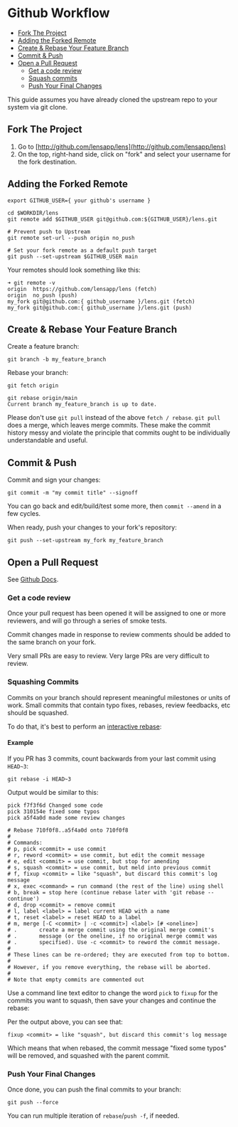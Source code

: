 # Github Workflow

<!-- TOC -->
- [Fork The Project](#fork-the-project)
- [Adding the Forked Remote](#adding-the-forked-remote)
- [Create & Rebase Your Feature Branch](#create--rebase-your-feature-branch)
- [Commit & Push](#commit--push)
- [Open a Pull Request](#open-a-pull-request)
  - [Get a code review](#get-a-code-review)
  - [Squash commits](#squash-commits)
  - [Push Your Final Changes](#push-your-final-changes)

<!-- /TOC -->
This guide assumes you have already cloned the upstream repo to your system via git clone.

## Fork The Project

1. Go to [http://github.com/lensapp/lens](http://github.com/lensapp/lens)
2. On the top, right-hand side, click on "fork" and select your username for the fork destination.

## Adding the Forked Remote

```
export GITHUB_USER={ your github's username }

cd $WORKDIR/lens
git remote add $GITHUB_USER git@github.com:${GITHUB_USER}/lens.git

# Prevent push to Upstream
git remote set-url --push origin no_push

# Set your fork remote as a default push target
git push --set-upstream $GITHUB_USER main
```

Your remotes should look something like this:

```
➜ git remote -v
origin  https://github.com/lensapp/lens (fetch)
origin  no_push (push)
my_fork git@github.com:{ github_username }/lens.git (fetch)
my_fork git@github.com:{ github_username }/lens.git (push)
```

## Create & Rebase Your Feature Branch

Create a feature branch:

```
git branch -b my_feature_branch
```

Rebase your branch:

```
git fetch origin

git rebase origin/main
Current branch my_feature_branch is up to date.
```

Please don't use `git pull` instead of the above `fetch / rebase`. `git pull` does a merge, which leaves merge commits. These make the commit history messy and violate the principle that commits ought to be individually understandable and useful.

## Commit & Push

Commit and sign your changes:

```
git commit -m "my commit title" --signoff
```

You can go back and edit/build/test some more, then `commit --amend` in a few cycles.

When ready, push your changes to your fork's repository:

```
git push --set-upstream my_fork my_feature_branch
```

## Open a Pull Request

See [Github Docs](https://docs.github.com/en/free-pro-team@latest/github/collaborating-with-issues-and-pull-requests/creating-a-pull-request-from-a-fork).

### Get a code review

Once your pull request has been opened it will be assigned to one or more reviewers, and will go through a series of smoke tests.

Commit changes made in response to review comments should be added to the same branch on your fork.

Very small PRs are easy to review. Very large PRs are very difficult to review.

### Squashing Commits
Commits on your branch should represent meaningful milestones or units of work.
Small commits that contain typo fixes, rebases, review feedbacks, etc should be squashed.

To do that, it's best to perform an [interactive rebase](https://git-scm.com/book/en/v2/Git-Tools-Rewriting-History):

#### Example
If you PR has 3 commits, count backwards from your last commit using `HEAD~3`:
```
git rebase -i HEAD~3
```
Output would be similar to this:
```
pick f7f3f6d Changed some code
pick 310154e fixed some typos
pick a5f4a0d made some review changes

# Rebase 710f0f8..a5f4a0d onto 710f0f8
#
# Commands:
# p, pick <commit> = use commit
# r, reword <commit> = use commit, but edit the commit message
# e, edit <commit> = use commit, but stop for amending
# s, squash <commit> = use commit, but meld into previous commit
# f, fixup <commit> = like "squash", but discard this commit's log message
# x, exec <command> = run command (the rest of the line) using shell
# b, break = stop here (continue rebase later with 'git rebase --continue')
# d, drop <commit> = remove commit
# l, label <label> = label current HEAD with a name
# t, reset <label> = reset HEAD to a label
# m, merge [-C <commit> | -c <commit>] <label> [# <oneline>]
# .       create a merge commit using the original merge commit's
# .       message (or the oneline, if no original merge commit was
# .       specified). Use -c <commit> to reword the commit message.
#
# These lines can be re-ordered; they are executed from top to bottom.
#
# However, if you remove everything, the rebase will be aborted.
#
# Note that empty commits are commented out
```
Use a command line text editor to change the word `pick` to `fixup` for the commits you want to squash, then save your changes and continue the rebase:

Per the output above, you can see that:
```
fixup <commit> = like "squash", but discard this commit's log message
```
Which means that when rebased, the commit message "fixed some typos" will be removed, and squashed with the parent commit.

### Push Your Final Changes

Once done, you can push the final commits to your branch:
```
git push --force
```
You can run multiple iteration of `rebase`/`push -f`, if needed.
